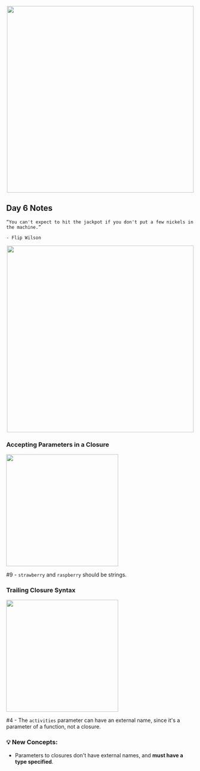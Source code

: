 <p align="center"><img src="https://github.com/neilhiddink/100DaysOfSwift/blob/master/00.%20Resources/banner.png" width="500"></p>

## Day 6 Notes

```
“You can't expect to hit the jackpot if you don't put a few nickels in the machine.”

- Flip Wilson
```

<p align="center"><img src="https://github.com/neilhiddink/100DaysOfSwift/blob/master/01.%20Days%201-12/Day%206/Tests/00.%20Day%206%20Progress%202-6-19.png" width="500"></p>

### Accepting Parameters in a Closure

<img src="https://github.com/neilhiddink/100DaysOfSwift/blob/master/01.%20Days%201-12/Day%206/Tests/02.%20Accepting%20Parameters%20in%20a%20Closure%202-6-19.png" width="300">

#9 - `strawberry` and `raspberry` should be strings.

### Trailing Closure Syntax

<img src="https://github.com/neilhiddink/100DaysOfSwift/blob/master/01.%20Days%201-12/Day%206/Tests/05.%20Trailing%20Closure%20Syntax%202-6-19.png" width="300">

#4 - The `activities` parameter can have an external name, since it's a parameter of a function, not a closure.

### 💡 New Concepts:

- Parameters to closures don't have external names, and **must have a type specified**.
